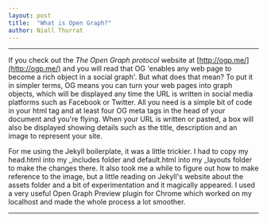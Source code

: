 ```yaml
---
layout: post
title:  "What is Open Graph?"
author: Niall Thurrat
---
```


***
If you check out the *The Open Graph protocol* website at [http://ogp.me/](http://ogp.me/) and you will read that OG 'enables any web page to become a rich object in a social graph'.  But what does that mean? To put it in simpler terms, OG means you can turn your web pages into graph objects, which will be displayed any time the URL is written in social media platforms such as Facebook or Twitter. All you need is a simple bit of code in your html tag and at least four OG meta tags in the head of your document and you're flying. When your URL is written or pasted, a box will also be displayed showing details such as the title, description and an image to represent your site.

For me using the Jekyll boilerplate, it was a little trickier. I had to copy my head.html into my _includes folder and default.html into my _layouts folder to make the changes there. It also took me a while to figure out how to make reference to the image, but a little reading on Jekyll's website about the assets folder and a bit of experimentation and it magically appeared. I used a very useful Open Graph Preview plugin for Chrome which worked on my localhost and made the whole process a lot smoother. 

***